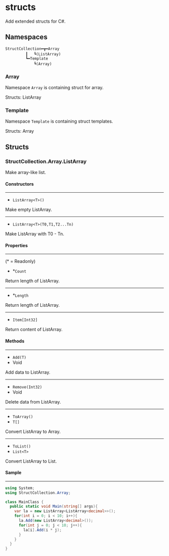 # structs
Add extended structs for C#.

## Namespaces
```
StructCollection━┳━Array
		 ┃ 　┗(ListArray)
		 ┗━Template
		　   ┗(Array)
```

### Array
Namespace `Array` is containing struct for array.

Structs: ListArray

### Template
Namespace `Template` is containing struct templates.

Structs: Array

## Structs

### StructCollection.Array.ListArray
Make array-like list.

#### Constructors
----
 - `ListArray<T>()`

Make empty ListArray.

---

 - `ListArray<T>(T0,T1,T2...Tn)`

Make ListArray with T0 - Tn.

#### Properties
----
(\* = Readonly)

 - \*`Count`

Return length of ListArray.

---

 - \*`Length`

Return length of ListArray.

---

 - `Item[Int32]`

Return content of ListArray.

#### Methods
----
 - `Add(T)`
 - Void

Add data to ListArray.

---

 - `Remove(Int32)`
 - Void

Delete data from ListArray.

---

 - `ToArray()`
 - `T[]`

Convert ListArray to Array.

---

 - `ToList()`
 - `List<T>`

Convert ListArray to List.

#### Sample

----

```cs
using System;
using StructCollection.Array;

class MainClass {
  public static void Main(string[] args){
    var la = new ListArray<ListArray<decimal>>();
    for(int i = 0; i < 10; i++){
      la.Add(new ListArray<decimal>());
      for(int j = 0; j < 10; j++){
        la[i].Add(i * j);
      }
    }
  }
}
```

